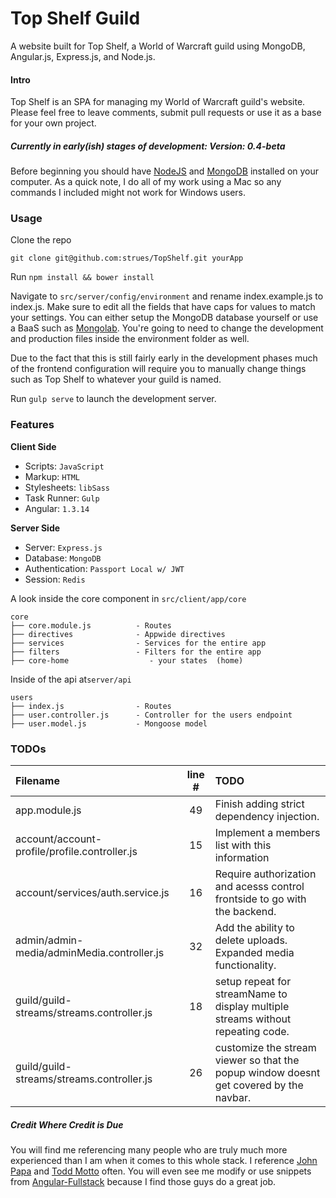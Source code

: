 Top Shelf Guild
===========


A website built for Top Shelf, a World of Warcraft guild using MongoDB, Angular.js, Express.js, and Node.js.

#### Intro  
Top Shelf is an SPA for managing my World of Warcraft guild's website. Please feel free to leave comments, submit pull requests or use it as a base for your own project.  

##### Currently in early(ish) stages of development: Version: 0.4-beta

Before beginning you should have [NodeJS](http://www.nodejs.com) and [MongoDB](http://www.mongodb.org/downloads) installed on your computer. As a quick note, I do all of my work using a Mac so any commands I included might not work for Windows users.  



### Usage

Clone the repo

`git clone git@github.com:strues/TopShelf.git yourApp`


Run `npm install && bower install`

Navigate to `src/server/config/environment` and rename index.example.js to index.js. Make sure to edit all the fields that have
caps for values to match your settings. You can either setup the MongoDB database yourself or use a BaaS such as [Mongolab](http://www.mongolab.com). You're going to need to change the development and production files inside the environment folder as well.  

Due to the fact that this is still fairly early in the development phases much of the frontend configuration will require you
to manually change things such as Top Shelf to whatever your guild is named.

Run `gulp serve` to launch the development server.

### Features

**Client Side**

* Scripts: `JavaScript`
* Markup:  `HTML`
* Stylesheets: `libSass`
* Task Runner: `Gulp`
* Angular: `1.3.14`


**Server Side**

* Server: `Express.js`
* Database: `MongoDB`
* Authentication: `Passport Local w/ JWT`
* Session: `Redis`


A look inside the core component in `src/client/app/core`


    core
    ├── core.module.js          - Routes
    ├── directives              - Appwide directives
    ├── services                - Services for the entire app
    ├── filters                 - Filters for the entire app
    ├── core-home                  - your states  (home)

Inside of the api at`server/api`

    users
    ├── index.js                - Routes
    ├── user.controller.js      - Controller for the users endpoint
    ├── user.model.js           - Mongoose model


### TODOs
| Filename | line # | TODO
|:------|:------:|:------
| app.module.js | 49 | Finish adding strict dependency injection.
| account/account-profile/profile.controller.js | 15 | Implement a members list with this information
| account/services/auth.service.js | 16 | Require authorization and acesss control frontside to go with the backend.
| admin/admin-media/adminMedia.controller.js | 32 | Add the ability to delete uploads. Expanded media functionality.
| guild/guild-streams/streams.controller.js | 18 | setup repeat for streamName to display multiple streams without repeating code.
| guild/guild-streams/streams.controller.js | 26 | customize the stream viewer so that the popup window doesnt get covered by the navbar.

##### Credit Where Credit is Due
You will find me referencing many people who are truly much more experienced than I am when it comes to this whole stack. I reference [John Papa](http://twitter.com/john_papa) and [Todd Motto](http://twitter.com/toddmotto) often. You will even see me modify or use snippets from [Angular-Fullstack](https://github.com/DaftMonk/generator-angular-fullstack) because I find those guys do a great job.  
